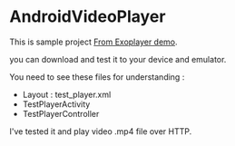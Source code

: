 # AndroidVideoPlayer
This is sample project [From Exoplayer demo](https://google.github.io/ExoPlayer/demo-application.html).

you can download and test it to your device and emulator.

You need to see these files for understanding :

 - Layout : test_player.xml
 - TestPlayerActivity
 - TestPlayerController
 
I've tested it and play video .mp4 file over HTTP.
